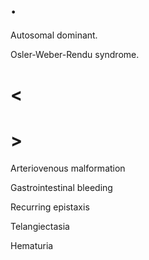 # .

Autosomal dominant.

Osler-Weber-Rendu syndrome.

# <

# >

Arteriovenous malformation

Gastrointestinal bleeding

Recurring epistaxis

Telangiectasia

Hematuria
